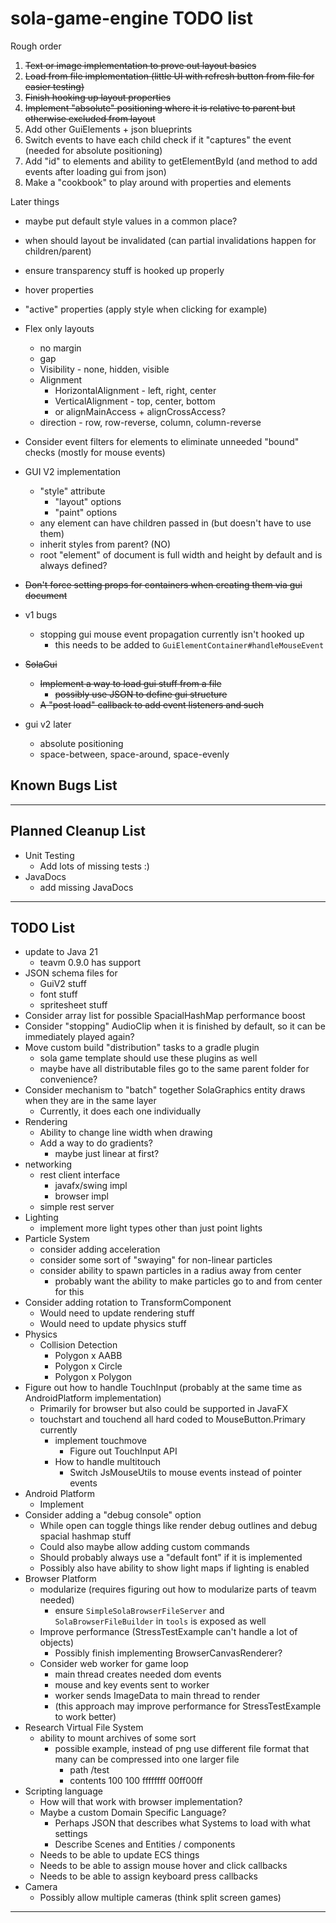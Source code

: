# sola-game-engine TODO list

Rough order
1. ~~Text or image implementation to prove out layout basics~~
2. ~~Load from file implementation (little UI with refresh button from file for easier testing)~~
3. ~~Finish hooking up layout properties~~
4. ~~Implement "absolute" positioning where it is relative to parent but otherwise excluded from layout~~
5. Add other GuiElements + json blueprints
6. Switch events to have each child check if it "captures" the event (needed for absolute positioning)
7. Add "id" to elements and ability to getElementById (and method to add events after loading gui from json)
8. Make a "cookbook" to play around with properties and elements

Later things
* maybe put default style values in a common place?
* when should layout be invalidated (can partial invalidations happen for children/parent)
* ensure transparency stuff is hooked up properly
* hover properties
* "active" properties (apply style when clicking for example)

* Flex only layouts
    * no margin
    * gap
    * Visibility - none, hidden, visible
    * Alignment
        * HorizontalAlignment - left, right, center
        * VerticalAlignment - top, center, bottom
        * or alignMainAccess + alignCrossAccess?
    * direction - row, row-reverse, column, column-reverse

* Consider event filters for elements to eliminate unneeded "bound" checks (mostly for mouse events)
* GUI V2 implementation
    * "style" attribute
        * "layout" options
        * "paint" options
    * any element can have children passed in (but doesn't have to use them)
    * inherit styles from parent? (NO)
    * root "element" of document is full width and height by default and is always defined?
* ~~Don't force setting props for containers when creating them via gui document~~
* v1 bugs
    * stopping gui mouse event propagation currently isn't hooked up
        * this needs to be added to `GuiElementContainer#handleMouseEvent`
* ~~SolaGui~~
    * ~~Implement a way to load gui stuff from a file~~
        * ~~possibly use JSON to define gui structure~~
    * ~~A "post load" callback to add event listeners and such~~
* gui v2 later
    * absolute positioning
    * space-between, space-around, space-evenly

## Known Bugs List

-----------------------------------------------------------------------------------------------------------------------

## Planned Cleanup List

* Unit Testing
    * Add lots of missing tests :)
* JavaDocs
    * add missing JavaDocs

-----------------------------------------------------------------------------------------------------------------------

## TODO List

* update to Java 21
    * teavm 0.9.0 has support
* JSON schema files for
    * GuiV2 stuff
    * font stuff
    * spritesheet stuff
* Consider array list for possible SpacialHashMap performance boost
* Consider "stopping" AudioClip when it is finished by default, so it can be immediately played again?
* Move custom build "distribution" tasks to a gradle plugin
    * sola game template should use these plugins as well
    * maybe have all distributable files go to the same parent folder for convenience?
* Consider mechanism to "batch" together SolaGraphics entity draws when they are in the same layer
    * Currently, it does each one individually
* Rendering
    * Ability to change line width when drawing
    * Add a way to do gradients?
        * maybe just linear at first?
* networking
    * rest client interface
        * javafx/swing impl
        * browser impl
    * simple rest server
* Lighting
    * implement more light types other than just point lights
* Particle System
    * consider adding acceleration
    * consider some sort of "swaying" for non-linear particles
    * consider ability to spawn particles in a radius away from center
        * probably want the ability to make particles go to and from center for this
* Consider adding rotation to TransformComponent
    * Would need to update rendering stuff
    * Would need to update physics stuff
* Physics
    * Collision Detection
        * Polygon x AABB
        * Polygon x Circle
        * Polygon x Polygon
* Figure out how to handle TouchInput (probably at the same time as AndroidPlatform implementation)
    * Primarily for browser but also could be supported in JavaFX
    * touchstart and touchend all hard coded to MouseButton.Primary currently
        * implement touchmove
            * Figure out TouchInput API
        * How to handle multitouch
            * Switch JsMouseUtils to mouse events instead of pointer events
* Android Platform
    * Implement
* Consider adding a "debug console" option
    * While open can toggle things like render debug outlines and debug spacial hashmap stuff
    * Could also maybe allow adding custom commands
    * Should probably always use a "default font" if it is implemented
    * Possibly also have ability to show light maps if lighting is enabled
* Browser Platform
    * modularize (requires figuring out how to modularize parts of teavm needed)
        * ensure `SimpleSolaBrowserFileServer` and `SolaBrowserFileBuilder` in `tools` is exposed as well
    * Improve performance (StressTestExample can't handle a lot of objects)
        * Possibly finish implementing BrowserCanvasRenderer?
    * Consider web worker for game loop
        * main thread creates needed dom events
        * mouse and key events sent to worker
        * worker sends ImageData to main thread to render
        * (this approach may improve performance for StressTestExample to work better)
* Research Virtual File System
    * ability to mount archives of some sort
        * possible example, instead of png use different file format that many can be compressed into one larger file
            * path /test
            * contents 100 100 ffffffff 00ff00ff
* Scripting language
    * How will that work with browser implementation?
    * Maybe a custom Domain Specific Language?
        * Perhaps JSON that describes what Systems to load with what settings
        * Describe Scenes and Entities / components
    * Needs to be able to update ECS things
    * Needs to be able to assign mouse hover and click callbacks
    * Needs to be able to assign keyboard press callbacks
* Camera
    * Possibly allow multiple cameras (think split screen games)

-----------------------------------------------------------------------------------------------------------------------
